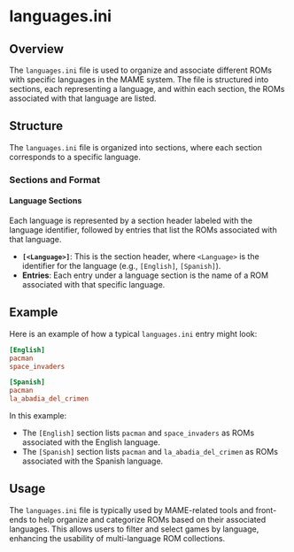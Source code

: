 # languages.ini

## Overview

The `languages.ini` file is used to organize and associate different ROMs with specific languages in the MAME system. The file is structured into sections, each representing a language, and within each section, the ROMs associated with that language are listed.

## Structure

The `languages.ini` file is organized into sections, where each section corresponds to a specific language.

### Sections and Format

#### Language Sections

Each language is represented by a section header labeled with the language identifier, followed by entries that list the ROMs associated with that language.

- **`[<Language>]`**: This is the section header, where `<Language>` is the identifier for the language (e.g., `[English]`, `[Spanish]`).
- **Entries**: Each entry under a language section is the name of a ROM associated with that specific language.

## Example

Here is an example of how a typical `languages.ini` entry might look:

```ini
[English]
pacman
space_invaders

[Spanish]
pacman
la_abadia_del_crimen
```

In this example:

- The `[English]` section lists `pacman` and `space_invaders` as ROMs associated with the English language.
- The `[Spanish]` section lists `pacman` and `la_abadia_del_crimen` as ROMs associated with the Spanish language.

## Usage

The `languages.ini` file is typically used by MAME-related tools and front-ends to help organize and categorize ROMs based on their associated languages. This allows users to filter and select games by language, enhancing the usability of multi-language ROM collections.
